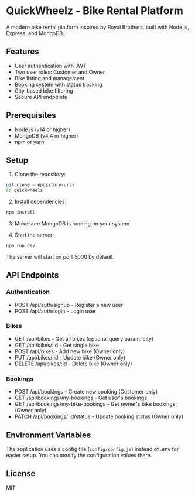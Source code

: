 # QuickWheelz - Bike Rental Platform

A modern bike rental platform inspired by Royal Brothers, built with Node.js, Express, and MongoDB.

## Features

- User authentication with JWT
- Two user roles: Customer and Owner
- Bike listing and management
- Booking system with status tracking
- City-based bike filtering
- Secure API endpoints

## Prerequisites

- Node.js (v14 or higher)
- MongoDB (v4.4 or higher)
- npm or yarn

## Setup

1. Clone the repository:
```bash
git clone <repository-url>
cd quickwheelz
```

2. Install dependencies:
```bash
npm install
```

3. Make sure MongoDB is running on your system

4. Start the server:
```bash
npm run dev
```

The server will start on port 5000 by default.

## API Endpoints

### Authentication

- POST /api/auth/signup - Register a new user
- POST /api/auth/login - Login user

### Bikes

- GET /api/bikes - Get all bikes (optional query param: city)
- GET /api/bikes/:id - Get single bike
- POST /api/bikes - Add new bike (Owner only)
- PUT /api/bikes/:id - Update bike (Owner only)
- DELETE /api/bikes/:id - Delete bike (Owner only)

### Bookings

- POST /api/bookings - Create new booking (Customer only)
- GET /api/bookings/my-bookings - Get user's bookings
- GET /api/bookings/my-bike-bookings - Get owner's bike bookings (Owner only)
- PATCH /api/bookings/:id/status - Update booking status (Owner only)

## Environment Variables

The application uses a config file (`config/config.js`) instead of .env for easier setup. You can modify the configuration values there.

## License

MIT 
